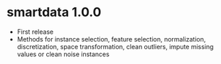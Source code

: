 # smartdata 1.0.0
  * First release
  * Methods for instance selection, feature selection, normalization, discretization, space transformation, clean outliers, impute missing values or clean noise instances
